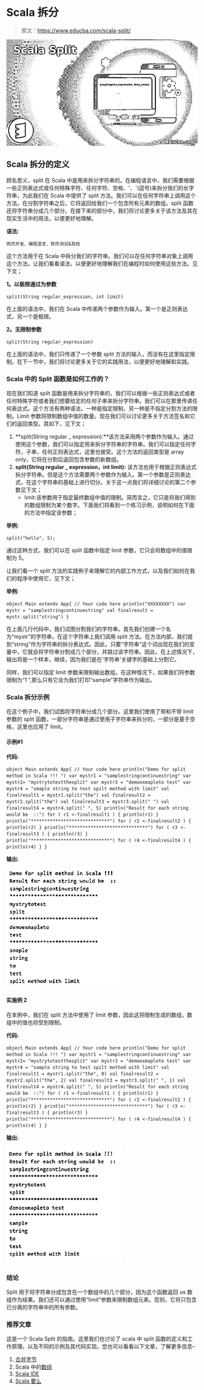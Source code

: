 # Scala 拆分

> 原文：<https://www.educba.com/scala-split/>

![Scala Split](img/9da7ec034319a266e4720d400c831bec.png)



## Scala 拆分的定义

顾名思义，split 在 Scala 中是用来拆分字符串的。在编程语言中，我们需要根据一些正则表达式或任何特殊字符、任何字符、空格、'、'(逗号)来拆分我们的长字符串，为此我们在 Scala 中提供了 split 方法。我们可以在任何字符串上调用这个方法。在分割字符串之后，它将返回给我们一个包含所有元素的数组。split 函数还将字符串分成几个部分。在接下来的部分中，我们将讨论更多关于该方法及其在现实生活中的用法，以便更好地理解。

**语法:**

<small>网页开发、编程语言、软件测试&其他</small>

这个方法用于在 Scala 中拆分我们的字符串。我们可以在任何字符串对象上调用这个方法。让我们看看语法，以便更好地理解我们在编程时如何使用这些方法。见下文；

**1。以极限通过为参数**

`split(String regular_expression, int limit)`

在上面的语法中，我们在 Scala 中传递两个参数作为输入。第一个是正则表达式，另一个是极限。

**2。无限制参数**

`split(String regular_expression)`

在上面的语法中，我们只传递了一个参数 split 方法的输入，而没有在这里指定限制。在下一节中，我们将讨论更多关于它的实践用法，以便更好地理解和实践。

### Scala 中的 Split 函数是如何工作的？

现在我们知道 split 函数是用来拆分字符串的，我们可以根据一些正则表达式或者任何特殊字符或者我们想要给定的任何子串来拆分字符串。我们可以在那里传递任何表达式。这个方法有两种语法，一种是指定限制，另一种是不指定分割方法的限制。Limit 参数将限制数组中值的数量。现在我们可以讨论更多关于方法签名和它们的返回类型。其如下，见下文；

1.  **split(String regular _ expression):**该方法采用两个参数作为输入。通过使用这个参数，我们可以指定用来拆分字符串的字符串。我们可以指定任何字符，子串，任何正则表达式，这里也接受。这个方法的返回类型是 array only，它将在分割后返回包含参数的新数组。
2.  **split(String regular _ expression，int limit):** 该方法也用于根据正则表达式拆分字符串。但是这个方法需要两个参数作为输入。第一个参数是正则表达式，在这个字符串的基础上进行切分。关于这一点我们将详细讨论的第二个参数见下文；
    *   limit:该参数用于指定最终数组中值的限制。简而言之，它只是将我们得到的数组限制为某个数字。下面我们将看到一个练习示例，说明如何在下面的方法中指定该参数；

**举例:**

`split("hello", 5);`

通过这种方式，我们可以在 split 函数中指定 limit 参数，它只会将数组中的值限制为 5。

让我们看一个 split 方法的实践例子来理解它的内部工作方式，以及我们如何在我们的程序中使用它，见下文；

**举例:**

`object Main extends App{
// Your code here
println("XXXXXXXX")
var mystr = "samplestringcontinuestring"
val finalresult = mystr.split("string")
}`

在上面几行代码中，我们试图分割我们的字符串。首先我们创建一个名为“mystr”的字符串，在这个字符串上我们调用 split 方法。在方法内部，我们提到“string”作为字符串的拆分表达式。因此，只要“字符串”这个词出现在我们的变量中，它就会将字符串分割成几个部分，并跳过该字符串。因此，在上述情况下，输出将是一个样本，继续，因为我们是在'字符串'关键字的基础上分割它。

同样，我们可以指定 limit 参数来限制输出数组。在这种情况下，如果我们将参数限制为“1 ”,那么只有它会为我们打印“sample”字符串作为输出。

### Scala 拆分示例

在这个例子中，我们试图将字符串分成几个部分。这里我们使用了带和不带 limit 参数的 split 函数，一部分字符串是通过使用子字符串来拆分的，一部分是基于空格，这里也应用了 limit。

#### 示例#1

**代码:**

`object Main extends App{
// Your code here
println("Demo for split method in Scala !!! ")
var mystr1 = "samplestringcontinuestring"
var mystr2= "mystrytotestthesplit"
var mystr3 = "demoexmapleto test"
var mystr4 = "smaple string to test spilt method with limit"
val finalresult1 = mystr1.split("the")
val finalresult2 = mystr2.split("the")
val finalresult3 = mystr3.split(" ")
val finalresult4 = mystr4.split(" ", 5)
println("Result for each string would be  ::")
for ( r1 <-finalresult1 )
{
println(r1)
}
println("*****************************")
for ( r2 <-finalresult2 )
{
println(r2)
}
println("*****************************")
for ( r3 <-finalresult3 )
{
println(r3)
}
println("*****************************")
for ( r4 <-finalresult4 )
{
println(r4)
}
}`

**输出:**

![Scala Split-1.1](img/246ecbe5974f26ec609c7888f04d93fe.png)



#### 实施例 2

在本例中，我们在 split 方法中使用了 limit 参数，因此这将限制生成的数组，数组中的值也将受到限制。

**代码:**

`object Main extends App{
// Your code here
println("Demo for split method in Scala !!! ")
var mystr1 = "samplestringcontinuestring"
var mystr2= "mystrytotestthesplit"
var mystr3 = "demoexmapleto test"
var mystr4 = "sample string to test spilt method with limit"
val finalresult1 = mystr1.split("the", 0)
val finalresult2 = mystr2.split("the", 2)
val finalresult3 = mystr3.split(" ", 1)
val finalresult4 = mystr4.split(" ", 5)
println("Result for each string would be  ::")
for ( r1 <-finalresult1 )
{
println(r1)
}
println("*****************************")
for ( r2 <-finalresult2 )
{
println(r2)
}
println("*****************************")
for ( r3 <-finalresult3 )
{
println(r3)
}
println("*****************************")
for ( r4 <-finalresult4 )
{
println(r4)
}
}`

**输出:**

![Scala Split-1.2](img/977bde6bae5de536ebbfc23f214cd4e1.png)



### 结论

Split 用于将字符串分成包含在一个数组中的几个部分，因为这个函数返回 us 数组作为结果。我们还可以通过使用“limit”参数来限制数组元素。否则，它将只包含已分离的字符串中的所有参数。

### 推荐文章

这是一个 Scala Split 的指南。这里我们也讨论了 scala 中 split 函数的定义和工作原理。以及不同的示例及其代码实现。您也可以看看以下文章，了解更多信息–

1.  [合并字节](https://www.educba.com/scala-byte/)
2.  Scala 中的[数组](https://www.educba.com/array-in-scala/)
3.  [Scala IDE](https://www.educba.com/scala-ide/)
4.  [Scala 要么](https://www.educba.com/scala-either/)





